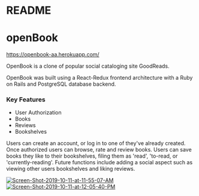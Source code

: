 # README


# openBook
https://openbook-aa.herokuapp.com/

OpenBook is a clone of popular social cataloging site GoodReads.

OpenBook was built using a React-Redux frontend architecture with a Ruby on Rails and PostgreSQL database backend.

### Key Features
* User Authorization
* Books
* Reviews
* Bookshelves

Users can create an account, or log in to one of they've already created. Once authorized users can browse, rate and review books. Users can save books they like to their bookshelves, filing them as 'read', 'to-read, or 'currently-reading'. Future functions include adding a social aspect such as viewing other users bookshelves and liking reviews.

<a href="https://ibb.co/LnfwyPG"><img src="https://i.ibb.co/5BVD397/Screen-Shot-2019-10-11-at-11-55-07-AM.png" alt="Screen-Shot-2019-10-11-at-11-55-07-AM" border="0"></a>
<a href="https://ibb.co/d571R7v"><img src="https://i.ibb.co/4VJ9HJL/Screen-Shot-2019-10-11-at-12-05-40-PM.png" alt="Screen-Shot-2019-10-11-at-12-05-40-PM" border="0"></a><br /><a target='_blank' href='https://poetandpoem.com/interpretation-of-a-red-red-rose'>
